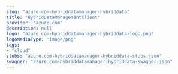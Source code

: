 ```yaml
---
slug: "azure-com-hybriddatamanager-hybriddata"
title: "HybridDataManagementClient"
provider: "azure.com"
description: null
logo: "azure.com-hybriddatamanager-hybriddata-logo.png"
logoMediaType: "image/png"
tags:
- "cloud"
stubs: "azure.com-hybriddatamanager-hybriddata-stubs.json"
swagger: "azure.com-hybriddatamanager-hybriddata-swagger.json"
---
```

